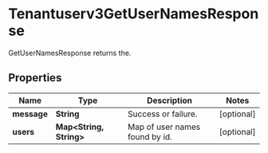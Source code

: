 

# Tenantuserv3GetUserNamesResponse

GetUserNamesResponse returns the.

## Properties

| Name | Type | Description | Notes |
|------------ | ------------- | ------------- | -------------|
|**message** | **String** | Success or failure. |  [optional] |
|**users** | **Map&lt;String, String&gt;** | Map of user names found by id. |  [optional] |



